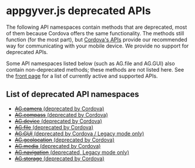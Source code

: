 # appgyver.js deprecated APIs

The following API namespaces contain methods that are deprecated, most of them because Cordova offers the same functionality. The methods still function (for the most part), but [Cordova's APIs](http://docs.phonegap.com) provide our recommended way for communicating with your mobile device. We provide no support for deprecated APIs.

Some API namespaces listed below (such as AG.file and AG.GUI) also contain non-deprecated methods; these methods are not listed here. See the [front page](../index.md) for a list of currently active and supported APIs.

## List of deprecated API namespaces

* [~~AG.camera~~ (deprecated by Cordova)](topics/camera/camera.md)
* [~~AG.compass~~ (deprecated by Cordova) ](topics/compass/compass.md)
* [~~AG.device~~ (deprecated by Cordova)](topics/device/device.md)
* [~~AG.file~~ (deprecated by Cordova)](topics/file/file.md)
* [~~AG.GUI~~ (deprecated by Cordova / Legacy mode only)](topics/device/device.md)
* [~~AG.geolocation~~ (deprecated by Cordova)](topics/geolocation/geolocation.md)
* [~~AG.media~~ (deprecated by Cordova)](topics/media/media.md)
* [~~AG.navigation~~ (deprecated, Legacy mode only)](topics/navigation/navigation.md)
* [~~AG.storage~~ (deprecated by Cordova)](topics/storage/storage.md)
